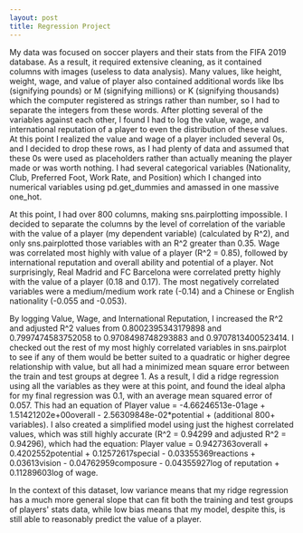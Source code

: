 ```yaml
---
layout: post
title: Regression Project
---
```


My data was focused on soccer players and their stats from the FIFA 2019 database. As a result, it required extensive cleaning, as it contained columns with images (useless to data analysis). Many values, like height, weight, wage, and value of player also contained additional words like lbs (signifying pounds) or M (signifying millions) or K (signifying thousands) which the computer registered as strings rather than number, so I had to separate the integers from these words. After plotting several of the variables against each other, I found I had to log the value, wage, and international reputation of a player to even the distribution of these values. At this point I realized the value and wage of a player included several 0s, and I decided to drop these rows, as I had plenty of data and assumed that these 0s were used as placeholders rather than actually meaning the player made or was worth nothing. I had several categorical variables (Nationality, Club, Preferred Foot, Work Rate, and Position) which I changed into numerical variables using pd.get_dummies and amassed in one massive one_hot.

At this point, I had over 800 columns, making sns.pairplotting impossible. I decided to separate the columns by the level of correlation of the variable with the value of a player (my dependent variable) (calculated by R^2), and only sns.pairplotted those variables with an R^2 greater than 0.35. Wage was correlated most highly with value of a player (R^2 = 0.85), followed by international reputation and overall ability and potential of a player. Not surprisingly, Real Madrid and FC Barcelona were correlated pretty highly with the value of a player (0.18 and 0.17). The most negatively correlated variables were a medium/medium work rate (-0.14) and a Chinese or English nationality (-0.055 and -0.053).

By logging Value, Wage, and International Reputation, I increased the R^2 and adjusted R^2 values from 0.8002395343179898 and 0.7997474583752058 to 0.9708498748293883 and 0.9707813400523414. I checked out the rest of my most highly correlated variables in sns.pairplot to see if any of them would be better suited to a quadratic or higher degree relationship with value, but all had a minimized mean square error between the train and test groups at degree 1. As a result, I did a ridge regression using all the variables as they were at this point, and found the ideal alpha for my final regression was 0.1, with an average mean squared error of 0.057. This had an equation of Player value  = -4.66246513e-01age + 1.51421202e+00overall - 2.56309848e-02*potential + (additional 800+ variables). I also created a simplified model using just the highest correlated values, which was still highly accurate (R^2 = 0.94299 and adjusted R^2 = 0.94296), which had the equation: Player value  = 0.9427363overall + 0.4202552potential + 0.12572617special - 0.03355369reactions + 0.03613vision - 0.04762959composure - 0.04355927log of reputation + 0.11289603log of wage.

In the context of this dataset, low variance means that my ridge regression has a much more general slope that can fit both the training and test groups of players' stats data, while low bias means that my model, despite this, is still able to reasonably predict the value of a player.
